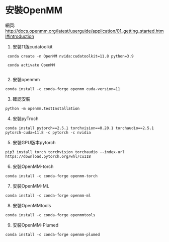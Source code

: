 # 安裝OpenMM  
網頁: http://docs.openmm.org/latest/userguide/application/01_getting_started.html#introduction

1. 安裝11版cudatoolkit
```
 conda create -n OpenMM nvida:cudatoolkit=11.8 python=3.9

 conda activate OpenMM


```
2. 安裝openmm
```
conda install -c conda-forge openmm cuda-version=11
```
3. 確認安裝
```
python -m openmm.testInstallation
```
4. 安裝pyTroch
```
conda install pytorch==2.5.1 torchvision==0.20.1 torchaudio==2.5.1  pytorch-cuda=11.8 -c pytorch -c nvidia
```
5. 安裝GPU版本pytorch
```
pip3 install torch torchvision torchaudio --index-url https://download.pytorch.org/whl/cu118
```
6. 安裝OpenMM-torch
```
conda install -c conda-forge openmm-torch
```
7. 安裝OpenMM-ML
```
conda install -c conda-forge openmm-ml
```
8. 安裝OpenMMtools
```
conda install -c conda-forge openmmtools
```
9. 安裝OpenMM-Plumed
```
conda install -c conda-forge openmm-plumed
```